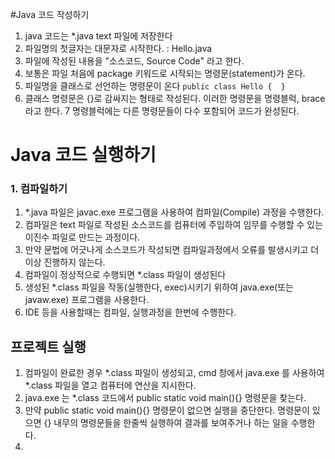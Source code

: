 #Java 코드 작성하기

1. java 코드는 *.java text 파일에 저장한다
2. 파일명의 첫글자는 대문자로 시작한다. : Hello.java
3. 파일에 작성된 내용을 "소스코드, Source Code" 라고 한다.
4. 보통은 파일 처음에 package 키워드로 시작되는 명령문(statement)가 온다.
5. 파일명을 클래스로 선언하는 명령문이 온다 ``public class Hello {  }``
6. 클래스 명령문은 {}로 감싸지는 형태로 작성된다.
이러한 명령문을 명령블럭, brace 라고 한다.
7 명령블럭에는 다른 명령문들이 다수 포함되어 코드가 완성된다.

# Java 코드 실행하기
### 1. 컴파일하기
1. *.java 파일은 javac.exe 프로그램을 사용하여 컴파일(Compile) 과정을 수행한다.
2. 컴파일은 text 파일로 작성된 소스코드를 컴퓨터에 주입하여 임무를 수행할 수 있는 이진수 파일로 만드는 과정이다.
3. 만약 문법에 어긋나게 소스코드가 작성되면 컴파일과정에서 오류를 발생시키고 더 이상 진행하지 않는다.
4. 컴파일이 정상적으로 수행되면 *.class 파일이 생성된다
5. 생성된 *.class 파일을 작동(실행한다, exec)시키기 위하여
java.exe(또는 javaw.exe) 프로그램을 사용한다.
6. IDE 등을 사용할때는 컴파일, 실행과정을 한번에 수행한다.

## 프로젝트 실행
1. 컴파일이 완료한 경우 *.class 파일이 생성되고, cmd 창에서 java.exe 를 사용하여 *.class 파일을 열고 컴퓨터에 연산을 지시한다.
2. java.exe 는  *.class 코드에서 public static void main(){}
명령문을 찾는다.
3. 만약 public static void main(){} 명령문이 없으면 실행을 중단한다.
명령문이 있으면 {} 내무의 명령문들을 한줄씩 실행하여 결과를 보여주거나 하는 일을 수행한다.
4. 